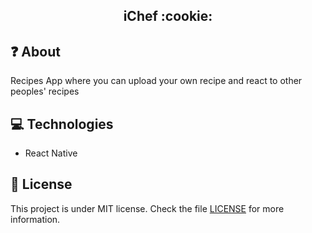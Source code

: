 <h2 align="center">
  iChef :cookie:
</h2>

## :question: About
Recipes App where you can upload your own recipe and react to other peoples' recipes

## :computer: Technologies
* React Native

## :memo: License
This project is under MIT license. Check the file [LICENSE](LICENSE) for more information.
